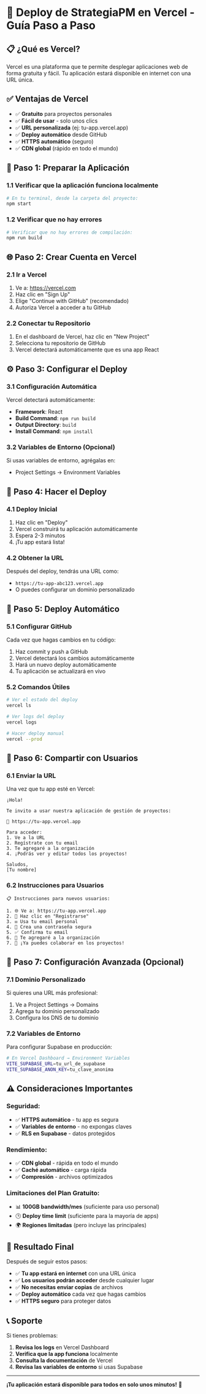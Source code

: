 # 🚀 **Deploy de StrategiaPM en Vercel - Guía Paso a Paso**

## 📋 **¿Qué es Vercel?**
Vercel es una plataforma que te permite desplegar aplicaciones web de forma gratuita y fácil. Tu aplicación estará disponible en internet con una URL única.

## ✅ **Ventajas de Vercel**
- ✅ **Gratuito** para proyectos personales
- ✅ **Fácil de usar** - solo unos clics
- ✅ **URL personalizada** (ej: tu-app.vercel.app)
- ✅ **Deploy automático** desde GitHub
- ✅ **HTTPS automático** (seguro)
- ✅ **CDN global** (rápido en todo el mundo)

## 🔧 **Paso 1: Preparar la Aplicación**

### **1.1 Verificar que la aplicación funciona localmente**
```bash
# En tu terminal, desde la carpeta del proyecto:
npm start
```

### **1.2 Verificar que no hay errores**
```bash
# Verificar que no hay errores de compilación:
npm run build
```

## 🌐 **Paso 2: Crear Cuenta en Vercel**

### **2.1 Ir a Vercel**
1. Ve a: https://vercel.com
2. Haz clic en "Sign Up"
3. Elige "Continue with GitHub" (recomendado)
4. Autoriza Vercel a acceder a tu GitHub

### **2.2 Conectar tu Repositorio**
1. En el dashboard de Vercel, haz clic en "New Project"
2. Selecciona tu repositorio de GitHub
3. Vercel detectará automáticamente que es una app React

## ⚙️ **Paso 3: Configurar el Deploy**

### **3.1 Configuración Automática**
Vercel detectará automáticamente:
- **Framework**: React
- **Build Command**: `npm run build`
- **Output Directory**: `build`
- **Install Command**: `npm install`

### **3.2 Variables de Entorno (Opcional)**
Si usas variables de entorno, agrégalas en:
- Project Settings → Environment Variables

## 🚀 **Paso 4: Hacer el Deploy**

### **4.1 Deploy Inicial**
1. Haz clic en "Deploy"
2. Vercel construirá tu aplicación automáticamente
3. Espera 2-3 minutos
4. ¡Tu app estará lista!

### **4.2 Obtener la URL**
Después del deploy, tendrás una URL como:
- `https://tu-app-abc123.vercel.app`
- O puedes configurar un dominio personalizado

## 🔄 **Paso 5: Deploy Automático**

### **5.1 Configurar GitHub**
Cada vez que hagas cambios en tu código:
1. Haz commit y push a GitHub
2. Vercel detectará los cambios automáticamente
3. Hará un nuevo deploy automáticamente
4. Tu aplicación se actualizará en vivo

### **5.2 Comandos Útiles**
```bash
# Ver el estado del deploy
vercel ls

# Ver logs del deploy
vercel logs

# Hacer deploy manual
vercel --prod
```

## 📱 **Paso 6: Compartir con Usuarios**

### **6.1 Enviar la URL**
Una vez que tu app esté en Vercel:
```
¡Hola! 

Te invito a usar nuestra aplicación de gestión de proyectos:

🔗 https://tu-app.vercel.app

Para acceder:
1. Ve a la URL
2. Regístrate con tu email
3. Te agregaré a la organización
4. ¡Podrás ver y editar todos los proyectos!

Saludos,
[Tu nombre]
```

### **6.2 Instrucciones para Usuarios**
```
📋 Instrucciones para nuevos usuarios:

1. 🌐 Ve a: https://tu-app.vercel.app
2. 📝 Haz clic en "Registrarse" 
3. ✉️ Usa tu email personal
4. 🔐 Crea una contraseña segura
5. ✅ Confirma tu email
6. 👥 Te agregaré a la organización
7. 🚀 ¡Ya puedes colaborar en los proyectos!
```

## 🔧 **Paso 7: Configuración Avanzada (Opcional)**

### **7.1 Dominio Personalizado**
Si quieres una URL más profesional:
1. Ve a Project Settings → Domains
2. Agrega tu dominio personalizado
3. Configura los DNS de tu dominio

### **7.2 Variables de Entorno**
Para configurar Supabase en producción:
```bash
# En Vercel Dashboard → Environment Variables
VITE_SUPABASE_URL=tu_url_de_supabase
VITE_SUPABASE_ANON_KEY=tu_clave_anonima
```

## ⚠️ **Consideraciones Importantes**

### **Seguridad:**
- ✅ **HTTPS automático** - tu app es segura
- ✅ **Variables de entorno** - no expongas claves
- ✅ **RLS en Supabase** - datos protegidos

### **Rendimiento:**
- ✅ **CDN global** - rápida en todo el mundo
- ✅ **Caché automático** - carga rápida
- ✅ **Compresión** - archivos optimizados

### **Limitaciones del Plan Gratuito:**
- 📊 **100GB bandwidth/mes** (suficiente para uso personal)
- 🕒 **Deploy time limit** (suficiente para la mayoría de apps)
- 🌍 **Regiones limitadas** (pero incluye las principales)

## 🎉 **Resultado Final**

Después de seguir estos pasos:
- ✅ **Tu app estará en internet** con una URL única
- ✅ **Los usuarios podrán acceder** desde cualquier lugar
- ✅ **No necesitas enviar copias** de archivos
- ✅ **Deploy automático** cada vez que hagas cambios
- ✅ **HTTPS seguro** para proteger datos

## 📞 **Soporte**

Si tienes problemas:
1. **Revisa los logs** en Vercel Dashboard
2. **Verifica que la app funciona** localmente
3. **Consulta la documentación** de Vercel
4. **Revisa las variables de entorno** si usas Supabase

---

**¡Tu aplicación estará disponible para todos en solo unos minutos!** 🚀
